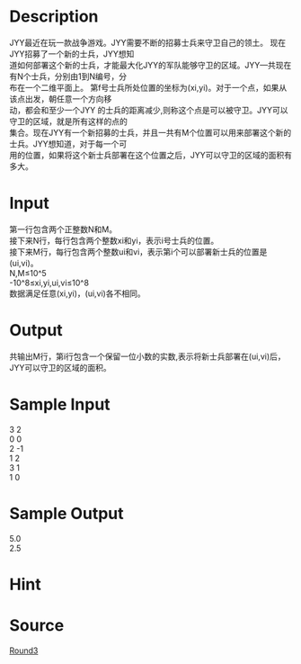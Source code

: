
# Description

<div class="content"><div>JYY最近在玩一款战争游戏。JYY需要不断的招募士兵来守卫自己的领土。 现在JYY招募了一个新的士兵，JYY想知</div>
<div>道如何部署这个新的士兵，才能最大化JYY的军队能够守卫的区域。JYY—共现在有N个士兵，分别由1到N编号，分</div>
<div>布在一个二维平面上。 第f号士兵所处位置的坐标为(xi,yi)。对于一个点，如果从该点出发，朝任意一个方向移</div>
<div>动，都会和至少一个JYY 的士兵的距离减少,则称这个点是可以被守卫。JYY可以守卫的区域，就是所有这样的点的</div>
<div>集合。现在JYY有一个新招募的士兵，并且一共有M个位置可以用来部署这个新的士兵。JYY想知道，对于每一个可</div>
<div>用的位置，如果将这个新士兵部署在这个位置之后，JYY可以守卫的区域的面积有多大。</div>
<div></div></div>

# Input

<div class="content"><div>第一行包含两个正整数N和M。</div>
<div>接下来N行，每行包含两个整数xi和yi，表示i号士兵的位置。</div>
<div>接下来M行，每行包含两个整数ui和vi，表示第i个可以部署新士兵的位置是(ui,vi)。</div>
<div>N,M≤10^5 </div>
<div>-10^8≤xi,yi,ui,vi≤10^8</div>
<div>数据满足任意(xi,yi)，(ui,vi)各不相同。</div>
<div></div></div>

# Output

<div class="content"><div>共输出M行，第i行包含一个保留一位小数的实数,表示将新士兵部署在(ui,vi)后，JYY可以守卫的区域的面积。</div>
<div></div></div>

# Sample Input

<div class="content"><span class="sampledata">3 2<br/>
0 0<br/>
2 -1<br/>
1 2<br/>
3 1<br/>
1 0</span></div>

# Sample Output

<div class="content"><span class="sampledata">5.0<br/>
2.5</span></div>

# Hint

<div class="content"><p></p></div>

# Source

<div class="content"><p><a href="problemset.php?search=Round3">Round3</a></p></div>

